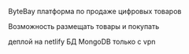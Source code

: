 ByteBay платформа по продаже цифровых товаров

Возможность размещать товары и покупать


деплой на netlify
БД MongoDB только с vpn
